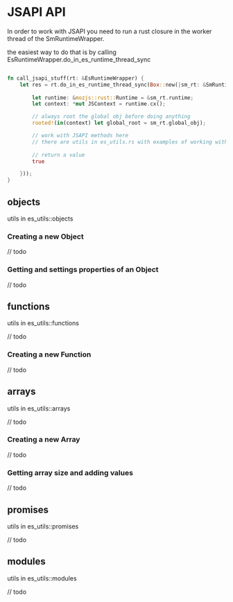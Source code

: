 # JSAPI API

In order to work with JSAPI you need to run a rust closure in the worker thread of the SmRuntimeWrapper.

the easiest way to do that is by calling EsRuntimeWrapper.do_in_es_runtime_thread_sync

```rust

fn call_jsapi_stuff(rt: &EsRuntimeWrapper) {
    let res = rt.do_in_es_runtime_thread_sync(Box::new(|sm_rt: &SmRuntimeWrapper| {
        
        let runtime: &mozjs::rust::Runtime = &sm_rt.runtime;
        let context: *mut JSContext = runtime.cx();

        // always root the global obj before doing anything
        rooted!(in(context) let global_root = sm_rt.global_obj);

        // work with JSAPI methods here
        // there are utils in es_utils.rs with examples of working with JSAPI objects and functions.
    
        // return a value
        true

    }));
}

```

## objects

utils in es_utils::objects

### Creating a new Object

// todo

### Getting and settings properties of an Object

// todo

## functions

utils in es_utils::functions

// todo

### Creating a new Function

// todo

## arrays

utils in es_utils::arrays

// todo

### Creating a new Array

// todo

### Getting array size and adding values

// todo

## promises

utils in es_utils::promises

// todo

## modules

utils in es_utils::modules

// todo

